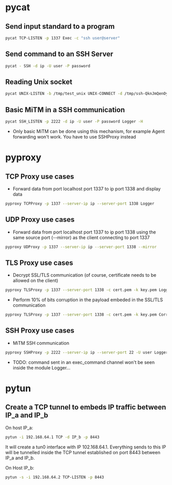 # pycat

## Send input standard to a program

```bash
pycat TCP-LISTEN -p 1337 Exec -c "ssh user@server"
```

## Send command to an SSH Server

```bash
pycat - SSH -d ip -U user -P password
```

## Reading Unix socket

```bash
pycat UNIX-LISTEN -b /tmp/test_unix UNIX-CONNECT -d /tmp/ssh-QknJmQenOy19/agent.27601  Logger	
```

## Basic MiTM in a SSH communication

```bash
pycat SSH_LISTEN -p 2222 -d ip -U user -P password Logger -H
```
 
- Only basic MiTM can be done using this mechanism, for example Agent forwarding won't work. You have to use SSHProxy instead

# pyproxy

## TCP Proxy use cases

-  Forward data from port localhost port 1337 to ip port 1338 and display data

```bash
pyproxy TCPProxy -p 1337 --server-ip ip --server-port 1338 Logger
```

## UDP Proxy use cases

- Forward data from port localhost port 1337 to ip port 1338 using the same source port (--mirror) as the client connecting to port 1337

```bash
pyproxy UDProxy -p 1337 --server-ip ip --server-port 1338 --mirror
```

## TLS Proxy use cases

- Decrypt SSL/TLS communication (of course, certificate needs to be allowed on the client)

```bash
pyproxy TLSProxy -p 1337 --server-port 1338 -c cert.pem -k key.pem Logger -H
```

- Perform 10% of bits corruption in the payload embeded in the SSL/TLS communication

```bash
pyproxy TLSProxy -p 1337 --server-port 1338 -c cert.pem -k key.pem Corrupt --both -n 10
```

## SSH Proxy use cases

- MiTM SSH communication

```bash
pyproxy SSHProxy -p 2222 --server-ip ip --server-port 22 -U user Logger -H
```

- TODO: command sent in an exec_command channel won't be seen inside the module Logger...

# pytun

## Create a TCP tunnel to embeds IP traffic between IP_a and IP_b

On host IP_a:

```bash
pytun -i 192.168.64.1 TCP -d IP_b -p 8443
```

It will create a tun0 interface with IP 102.168.64.1. Everything sends to this IP will be tunnelled inside the TCP tunnel established on port 8443 between IP_a and IP_b.

On Host IP_b:

```bash
pytun -s -i 192.168.64.2 TCP-LISTEN -p 8443
```
